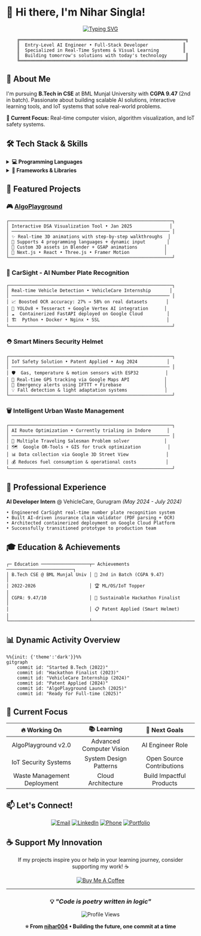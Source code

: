 # 👋 Hi there, I'm Nihar Singla!

<div align="center">

[![Typing SVG](https://readme-typing-svg.herokuapp.com?font=Fira+Code&size=22&pause=1000&color=00D4AA&center=true&vCenter=true&width=500&lines=AI+%26+Software+Engineer;Full-Stack+Developer;Real-Time+Systems+Expert;IoT+Innovation+Enthusiast)](https://git.io/typing-svg)

</div>

```
    ╔══════════════════════════════════════════════════════════════╗
    ║  Entry-Level AI Engineer • Full-Stack Developer             ║
    ║  Specialized in Real-Time Systems & Visual Learning         ║
    ║  Building tomorrow's solutions with today's technology       ║
    ╚══════════════════════════════════════════════════════════════╝
```

## 🚀 About Me

I'm pursuing **B.Tech in CSE** at BML Munjal University with **CGPA 9.47** (2nd in batch). Passionate about building scalable AI solutions, interactive learning tools, and IoT systems that solve real-world problems.

**🎯 Current Focus:** Real-time computer vision, algorithm visualization, and IoT safety systems.

## 🛠️ Tech Stack & Skills

<details>
<summary><strong>💻 Programming Languages</strong></summary>

```text
Python     ████████████████████░   95%  • AI/ML, FastAPI, Computer Vision
Java       ████████████████░░░░░   80%  • Spring Boot, Backend Development  
C++        ███████████████░░░░░░   75%  • System Programming, DSA
JavaScript █████████████████░░░░   85%  • React, Next.js, Three.js
SQL        ██████████████░░░░░░░   70%  • PostgreSQL, MySQL, MongoDB
```
</details>

<details>
<summary><strong>🚀 Frameworks & Libraries</strong></summary>

| Frontend | Backend | AI/CV | Cloud/DevOps |
|----------|---------|-------|--------------|
| ![React](https://img.shields.io/badge/-React-61DAFB?style=flat-square&logo=react&logoColor=black) | ![FastAPI](https://img.shields.io/badge/-FastAPI-009688?style=flat-square&logo=fastapi&logoColor=white) | ![YOLOv8](https://img.shields.io/badge/-YOLOv8-00FFFF?style=flat-square&logoColor=black) | ![Docker](https://img.shields.io/badge/-Docker-2496ED?style=flat-square&logo=docker&logoColor=white) |
| ![Next.js](https://img.shields.io/badge/-Next.js-000000?style=flat-square&logo=next.js&logoColor=white) | ![Node.js](https://img.shields.io/badge/-Node.js-339933?style=flat-square&logo=node.js&logoColor=white) | ![OpenCV](https://img.shields.io/badge/-OpenCV-5C3EE8?style=flat-square&logo=opencv&logoColor=white) | ![GCP](https://img.shields.io/badge/-Google_Cloud-4285F4?style=flat-square&logo=google-cloud&logoColor=white) |
| ![Three.js](https://img.shields.io/badge/-Three.js-000000?style=flat-square&logo=three.js&logoColor=white) | ![Spring Boot](https://img.shields.io/badge/-Spring_Boot-6DB33F?style=flat-square&logo=spring-boot&logoColor=white) | ![OR-Tools](https://img.shields.io/badge/-OR--Tools-4285F4?style=flat-square&logoColor=white) | ![Nginx](https://img.shields.io/badge/-Nginx-009639?style=flat-square&logo=nginx&logoColor=white) |

</details>

## 🌟 Featured Projects

### 🎮 [AlgoPlayground](https://algoplayground.vercel.app) 
```
┌─────────────────────────────────────────────────────────────┐
│ Interactive DSA Visualization Tool • Jan 2025              │
│ ─────────────────────────────────────────────────────────── │
│ ✨ Real-time 3D animations with step-by-step walkthroughs  │
│ 🎯 Supports 4 programming languages + dynamic input        │
│ 🎨 Custom 3D assets in Blender + GSAP animations          │
│ 🔧 Next.js • React • Three.js • Framer Motion             │
└─────────────────────────────────────────────────────────────┘
```

### 🚗 CarSight - AI Number Plate Recognition
```
┌─────────────────────────────────────────────────────────────┐
│ Real-time Vehicle Detection • VehicleCare Internship       │
│ ─────────────────────────────────────────────────────────── │
│ 📈 Boosted OCR accuracy: 27% → 58% on real datasets       │
│ 🤖 YOLOv8 + Tesseract + Google Vertex AI integration      │
│ ☁️  Containerized FastAPI deployed on Google Cloud         │
│ 🏗️  Python • Docker • Nginx • SSL                         │
└─────────────────────────────────────────────────────────────┘
```

### ⛑️ Smart Miners Security Helmet
```
┌─────────────────────────────────────────────────────────────┐
│ IoT Safety Solution • Patent Applied • Aug 2024           │
│ ─────────────────────────────────────────────────────────── │
│ 🛡️  Gas, temperature & motion sensors with ESP32          │
│ 📍 Real-time GPS tracking via Google Maps API             │
│ 🚨 Emergency alerts using IFTTT + Firebase                │
│ 💡 Fall detection & light adaptation systems              │
└─────────────────────────────────────────────────────────────┘
```

### 🗑️ Intelligent Urban Waste Management
```
┌─────────────────────────────────────────────────────────────┐
│ AI Route Optimization • Currently trialing in Indore      │
│ ─────────────────────────────────────────────────────────── │
│ 🧠 Multiple Traveling Salesman Problem solver             │
│ 🗺️  Google OR-Tools + GIS for truck optimization          │
│ 📊 Data collection via Google 3D Street View              │
│ 💰 Reduces fuel consumption & operational costs           │
└─────────────────────────────────────────────────────────────┘
```

## 💼 Professional Experience

**AI Developer Intern** @ VehicleCare, Gurugram *(May 2024 - July 2024)*
```
• Engineered CarSight real-time number plate recognition system
• Built AI-driven insurance claim validator (PDF parsing + OCR)
• Architected containerized deployment on Google Cloud Platform
• Successfully transitioned prototype to production team
```

## 🎓 Education & Achievements

```
┌─ Education ──────────────────┬─ Achievements ─────────────────────────┐
│ B.Tech CSE @ BML Munjal Univ │ 🥈 2nd in Batch (CGPA 9.47)           │
│ 2022-2026                    │ 🏆 ML/OS/IoT Topper                   │
│ CGPA: 9.47/10                │ 🚀 Sustainable Hackathon Finalist     │
│                              │ 📋 Patent Applied (Smart Helmet)      │
└──────────────────────────────┴────────────────────────────────────────┘
```

## 📊 Dynamic Activity Overview

```mermaid
%%{init: {'theme':'dark'}}%%
gitgraph
    commit id: "Started B.Tech (2022)"
    commit id: "Hackathon Finalist (2023)"
    commit id: "VehicleCare Internship (2024)"
    commit id: "Patent Applied (2024)"
    commit id: "AlgoPlayground Launch (2025)"
    commit id: "Ready for Full-time (2025)"
```

## 🎯 Current Focus

<div align="center">

| 🔥 Working On | 📚 Learning | 🎯 Next Goals |
|:-------------:|:-----------:|:-------------:|
| AlgoPlayground v2.0 | Advanced Computer Vision | AI Engineer Role |
| IoT Security Systems | System Design Patterns | Open Source Contributions |
| Waste Management Deployment | Cloud Architecture | Build Impactful Products |

</div>

## 📫 Let's Connect!

<div align="center">

[![Email](https://img.shields.io/badge/Email-niharsingla001@gmail.com-D14836?style=for-the-badge&logo=gmail&logoColor=white)](mailto:niharsingla001@gmail.com)
[![LinkedIn](https://img.shields.io/badge/LinkedIn-nihar--singla001-0077B5?style=for-the-badge&logo=linkedin&logoColor=white)](https://linkedin.com/in/nihar-singla001)
[![Phone](https://img.shields.io/badge/Phone-+91--9817157589-25D366?style=for-the-badge&logo=whatsapp&logoColor=white)](tel:+919817157589)
[![Portfolio](https://img.shields.io/badge/Portfolio-AlgoPlayground-FF6B6B?style=for-the-badge&logo=vercel&logoColor=white)](https://algoplayground.vercel.app)

</div>

## ☕ Support My Innovation

<div align="center">

If my projects inspire you or help in your learning journey, consider supporting my work! ☕

[![Buy Me A Coffee](https://img.shields.io/badge/-Buy%20Me%20A%20Coffee-FFDD00?style=for-the-badge&logo=buy-me-a-coffee&logoColor=black)](https://www.buymeacoffee.com/nihar004)

</div>

---

<div align="center">

### 💡 *"Code is poetry written in logic"*

![Profile Views](https://komarev.com/ghpvc/?username=nihar004&color=brightgreen&style=flat-square)

**⭐ From [nihar004](https://github.com/nihar004) • Building the future, one commit at a time**

</div>
